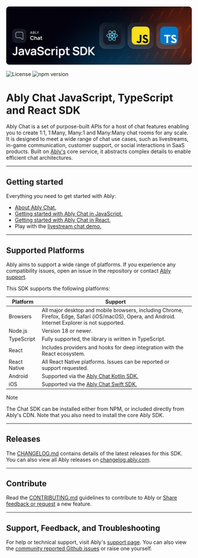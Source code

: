 
![Ably Chat Header](images/JavaScriptChatSDK-github.png)

![License](https://badgen.net/github/license/3scale/saas-operator)
![npm version](https://img.shields.io/npm/v/@ably/chat.svg?style=flat)

# Ably Chat JavaScript, TypeScript and React SDK

Ably Chat is a set of purpose-built APIs for a host of chat features enabling you to create 1:1, 1:Many, Many:1 and Many:Many chat rooms for any scale. It is designed to meet a wide range of chat use cases, such as livestreams, in-game communication, customer support, or social interactions in SaaS products. Built on [Ably's](https://ably.com/) core service, it abstracts complex details to enable efficient chat architectures.

---

## Getting started

Everything you need to get started with Ably:

* [About Ably Chat.](https://ably.com/docs/chat)
* [Getting started with Ably Chat in JavaScript.](https://ably.com/docs/chat/getting-started/javascript)
* [Getting started with Ably Chat in React.](https://ably.com/docs/chat/getting-started/react)
* Play with the [livestream chat demo.](https://ably-livestream-chat-demo.vercel.app/)

---

## Supported Platforms

Ably aims to support a wide range of platforms. If you experience any compatibility issues, open an issue in the repository or contact [Ably support](https://ably.com/support).

This SDK supports the following platforms:

| Platform     | Support |
|--------------|---------|
| Browsers     | All major desktop and mobile browsers, including Chrome, Firefox, Edge, Safari (iOS/macOS), Opera, and Android. Internet Explorer is not supported. |
| Node.js      | Version 18 or newer. |
| TypeScript   | Fully supported, the library is written in TypeScript. |
| React        | Includes providers and hooks for deep integration with the React ecosystem. |
| React Native | All React Native platforms. Issues can be reported or support requested. |
| Android      | Supported via the [Ably Chat Kotlin SDK.](https://github.com/ably/ably-chat-kotlin) |
| iOS          | Supported via the [Ably Chat Swift SDK.](https://github.com/ably/ably-chat-swift) |

> [!NOTE]
> The Chat SDK can be installed either from NPM, or included directly from Ably's CDN. Note that you also need to install the core Ably SDK.

---

## Releases

The [CHANGELOG.md](/ably/ably-chat-js/blob/main/CHANGELOG.md) contains details of the latest releases for this SDK. You can also view all Ably releases on [changelog.ably.com](https://changelog.ably.com).

---

## Contribute

Read the [CONTRIBUTING.md](./CONTRIBUTING.md) guidelines to contribute to Ably or [Share feedback or request](https://forms.gle/mBw9M53NYuCBLFpMA) a new feature.

---

## Support, Feedback, and Troubleshooting

For help or technical support, visit Ably's [support page](https://ably.com/support). You can also view the [community reported Github issues](https://github.com/ably/ably-chat-js/issues) or raise one yourself.
